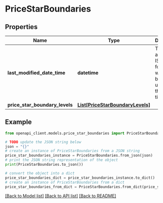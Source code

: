 # PriceStarBoundaries


## Properties

Name | Type | Description | Notes
------------ | ------------- | ------------- | -------------
**last_modified_date_time** | **datetime** | The date and time in ISO 8601 format when boundaries updated for the last time. | 
**price_star_boundary_levels** | [**List[PriceStarBoundaryLevels]**](PriceStarBoundaryLevels.md) |  | 

## Example

```python
from openapi_client.models.price_star_boundaries import PriceStarBoundaries

# TODO update the JSON string below
json = "{}"
# create an instance of PriceStarBoundaries from a JSON string
price_star_boundaries_instance = PriceStarBoundaries.from_json(json)
# print the JSON string representation of the object
print(PriceStarBoundaries.to_json())

# convert the object into a dict
price_star_boundaries_dict = price_star_boundaries_instance.to_dict()
# create an instance of PriceStarBoundaries from a dict
price_star_boundaries_from_dict = PriceStarBoundaries.from_dict(price_star_boundaries_dict)
```
[[Back to Model list]](../README.md#documentation-for-models) [[Back to API list]](../README.md#documentation-for-api-endpoints) [[Back to README]](../README.md)


